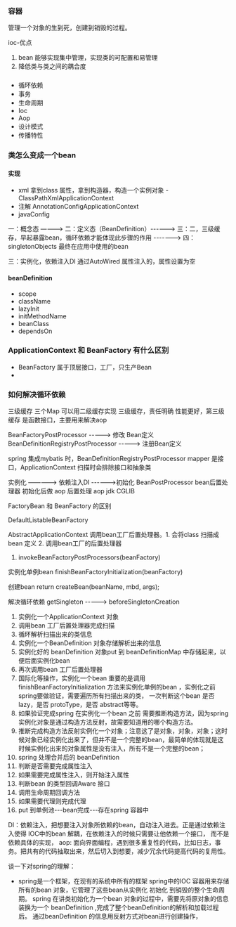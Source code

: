 ### 容器
管理一个对象的生到死，创建到销毁的过程。

ioc-优点
1. bean 能够实现集中管理，实现类的可配置和易管理
2. 降低类与类之间的耦合度

###
- 循环依赖
- 事务
- 生命周期
- Ioc
- Aop
- 设计模式
- 传播特性

### 类怎么变成一个bean 
#### 实现
- xml 拿到class 属性，拿到构造器，构造一个实例对象 - ClassPathXmlApplicationContext
- 注解 AnnotationConfigApplicationContext
- javaConfig


一：概念态 ————> 二：定义态（BeanDefinition）------> 三：二，三级缓存，早起暴露bean，循环依赖才能体现此步骤的作用 -------> 四：singletonObjects 最终在应用中使用的bean

三：实例化，依赖注入DI 通过AutoWired 属性注入的，属性设置为空


#### beanDefinition
- scope
- className
- lazyInit
- initMethodName
- beanClass
- dependsOn

### ApplicationContext 和 BeanFactory 有什么区别
- BeanFactory 属于顶层接口，工厂，只生产Bean
- 

### 如何解决循环依赖
三级缓存 三个Map
可以用二级缓存实现
三级缓存，责任明确 性能更好，第三级缓存 是函数接口，主要用来解决aop

BeanFactoryPostProcessor -----> 修改 Bean定义
BeanDefinitionRegistryPostProcessor -----> 注册Bean定义

spring 集成mybatis 时，BeanDefinitionRegistryPostProcessor 
mapper 是接口，ApplicationContext 扫描时会排除接口和抽象类


实例化 ——---> 依赖注入DI ------>初始化 
BeanPostProcessor bean后置处理器
初始化后做 aop 后置处理
aop jdk  CGLIB

FactoryBean 和 BeanFactory 的区别


DefaultListableBeanFactory

AbstractApplicationContext 
调用bean工厂后置处理器。1. 会将class 扫描成bean 定义 2. 调用bean工厂的后置处理器
1. invokeBeanFactoryPostProcessors(beanFactory)

实例化单例bean
finishBeanFactoryInitialization(beanFactory)

创建bean
return createBean(beanName, mbd, args);

解决循环依赖
getSingleton -----> beforeSingletonCreation

1. 实例化一个ApplicationContext 对象
2. 调用bean 工厂后置处理器完成扫描
3. 循环解析扫描出来的类信息
4. 实例化一个BeanDefinition 对象存储解析出来的信息
5. 实例化好的 beanDefinition 对象put 到 beanDefinitionMap 中存储起来，以便后面实例化bean
6. 再次调用bean 工厂后置处理器
7. 国际化等操作，实例化一个bean 重要的是调用 finishBeanFactoryInitialization 方法来实例化单例的bean ，实例化之前spring要做验证，需要遍历所有扫描出来的类，
            一次判断这个bean 是否 lazy，是否 protoType，是否 abstract等等。
8. 如果验证完成spring 在实例化一个bean 之前 需要推断构造方法，因为spring 实例化对象是通过构造方法反射，故需要知道用的哪个构造方法。
9. 推断完成构造方法反射实例化一个对象；注意这了是对象，对象，对象；这时候对象已经实例化出来了，但并不是一个完整的bean，最简单的体现就是这时候实例化出来的对象属性是没有注入，所有不是一个完整的bean；
10. spring 处理合并后的 beanDefinition
11. 判断是否需要完成属性注入
12. 如果需要完成属性注入，则开始注入属性
13. 判断bean 的类型回调Aware 接口
14. 调用生命周期回调方法
15. 如果需要代理则完成代理
16. put 到单例池---bean完成---存在spring 容器中


DI：依赖注入，把想要注入对象所依赖的bean，自动注入进去。正是通过依赖注入使得 IOC中的bean 解耦，在依赖注入的时候只需要让他依赖一个接口，
而不是依赖具体的实现，
aop: 面向界面编程，遇到很多重复性的代码，比如日志，事务。把共有的代码抽取出来，然后切入到想要，减少冗余代码提高代码的复用性。



谈一下对spring的理解：
- spring是一个框架，在现有的系统中所有的框架
spring中的IOC 容器用来存储所有的bean 对象，它管理了这些bean从实例化 初始化 到销毁的整个生命周期。
spring 在讲类初始化为一个bean 对象的过程中，需要先将原对象的信息装换为一个 beanDefinition ,完成了整个beanDefinition的解析和加载过程后。
通过beanDefinition 的信息用反射方式对bean进行创建操作，


